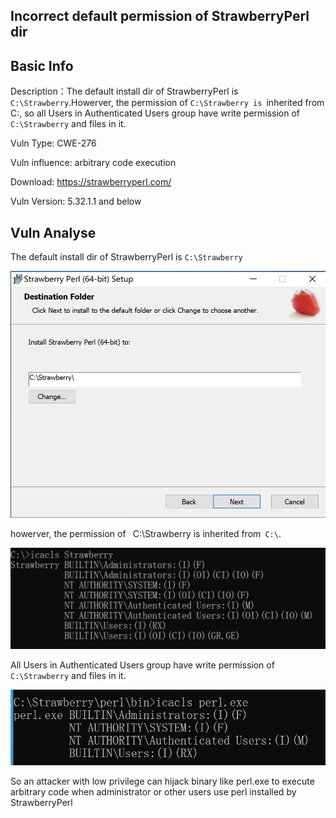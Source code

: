 ## Incorrect default permission of StrawberryPerl dir

## Basic Info

Description：The default install dir of StrawberryPerl is `C:\Strawberry`.Howerver, the permission of `C:\Strawberry is `inherited from C:\, so all Users in Authenticated Users group have write permission of `C:\Strawberry` and files in it.

Vuln Type: CWE-276

Vuln influence: arbitrary code execution

Download: https://strawberryperl.com/

Vuln Version: 5.32.1.1 and below

## Vuln Analyse

The default install dir of StrawberryPerl is `C:\Strawberry`

![info1](./pic/info1.jpg)

howerver, the permission of ` `C:\Strawberry is inherited from` C:\`.

![info2](./pic/info2.jpg)

All Users in Authenticated Users group have write permission of `C:\Strawberry` and files in it.

![info3](pic/info3.jpg)

So an attacker with low privilege can hijack binary like perl.exe to execute arbitrary code when administrator or other users use perl installed by StrawberryPerl



